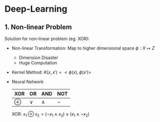 # Deep-Learning

## 1. Non-linear Problem

Solution for non-linear problem (eg. XOR):
* Non-linear Transformation: Map to higher dimensional space $\phi: X  \mapsto  Z$
    * Dimension Disaster
    * Huge Computation
* Kernel Method: $K(x,x')=<\phi(x),\phi(x')>$
* Neural Network

    | XOR      | OR     | AND      | NOT     |
    |----------|--------|----------|---------|
    | $\oplus$ | $\lor$ | $\wedge$ | $\lnot$ |
    
    XOR: $x_1\oplus x_2 = (\lnot x_1 \wedge x_2) \lor (x_1 \wedge \lnot x_2)$



